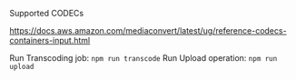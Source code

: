Supported CODECs

https://docs.aws.amazon.com/mediaconvert/latest/ug/reference-codecs-containers-input.html

Run Transcoding job: `npm run transcode`
Run Upload operation: `npm run upload`